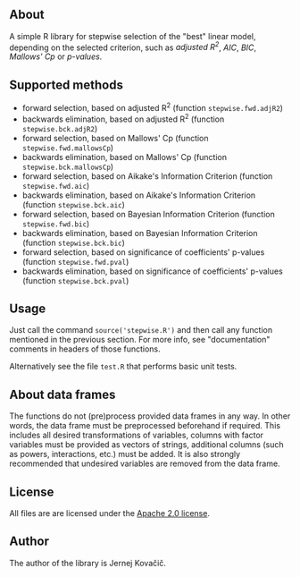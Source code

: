 About
-----
A simple R library for stepwise selection of the "best" linear model,
depending on the selected criterion, such as _adjusted R<sup>2</sup>_,
_AIC_, _BIC_, _Mallows' Cp_ or _p-values_.

Supported methods
-----------------
* forward selection, based on adjusted R<sup>2</sup> (function `stepwise.fwd.adjR2`)
* backwards elimination, based on adjusted R<sup>2</sup> (function `stepwise.bck.adjR2`)
* forward selection, based on Mallows' Cp (function `stepwise.fwd.mallowsCp`)
* backwards elimination, based on Mallows' Cp (function `stepwise.bck.mallowsCp`)
* forward selection, based on Aikake's Information Criterion (function `stepwise.fwd.aic`)
* backwards elimination, based on Aikake's Information Criterion (function `stepwise.bck.aic`)
* forward selection, based on Bayesian Information Criterion (function `stepwise.fwd.bic`)
* backwards elimination, based on Bayesian Information Criterion (function `stepwise.bck.bic`)
* forward selection, based on significance of coefficients' p-values (function `stepwise.fwd.pval`)
* backwards elimination, based on significance of coefficients' p-values (function `stepwise.bck.pval`)

Usage
-----
Just call the command `source('stepwise.R')` and then call any function
mentioned in the previous section. For more info, see "documentation"
comments in headers of those functions.

Alternatively see the file `test.R` that performs basic unit tests.

About data frames
-----------------
The functions do not (pre)process provided data frames in any way. In other
words, the data frame must be preprocessed beforehand if required. This
includes all desired transformations of variables, columns with factor
variables must be provided as vectors of strings, additional columns (such
as powers, interactions, etc.) must be added. It is also strongly recommended
that undesired variables are removed from the data frame.

License
-------
All files are are licensed
under the [Apache 2.0 license](http://www.apache.org/licenses/LICENSE-2.0).

Author
------
The author of the library is Jernej Kova&#x010d;i&#x010d;.
